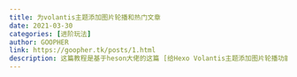 ```yaml
---
title: 为volantis主题添加图片轮播和热门文章
date: 2021-03-30
categories: [进阶玩法]
author: GOOPHER
link: https://goopher.tk/posts/1.html
description: 这篇教程是基于heson大佬的这篇 [给Hexo Volantis主题添加图片轮播功能](https://www.heson10.com/posts/19736.html) 创作的，由我将新的轮播模板迁移至主题内，由inkss大佬完善。在这感谢两位大佬，如果你也需要轮播插件，就进来看看吧。
---
```

